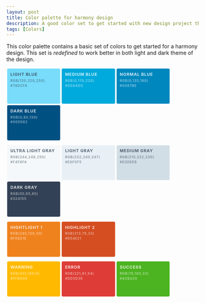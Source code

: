 ```yaml
---
layout: post
title: Color palette for harmony design
description: A good color set to get started with new design project that can work better for both in light and dark theme.
tags: [Colors]
---
```


<style>
.hue {
  overflow: hidden;
  margin-bottom: 0.618em;
}

.color {
  float: left;
  width: 24.216%;
  min-width: 8.625em;
  height: 5.331em;
  margin: 0.392%;
  padding: 0.618em;
  border-radius: 0.236em;
  text-transform: uppercase;
  font-weight: 700;
  letter-spacing: 0.056em;
  line-height: 1.258;
  color: rgba(255, 255, 255, 0.8);
  background: grey;
}
.color .name {
  font-size: 0.778em;
  margin-bottom: 0.382em;
}
.color .value {
  color: rgba(255, 255, 255, 0.5);
  font-size: 0.618em;
  margin-bottom: 0.236em;
}
.color.wp-blue {
  background: #0087be;
}
.color.light-blue {
  background: #78dcfa;
  color: rgba(50, 65, 85, 0.8);
}
.color.light-blue .value {
  color: rgba(50, 65, 85, 0.5);
}
.color.medium-blue {
  background: #00aadc;
}
.color.dark-blue {
  background: #005082;
}
.color.ultralight-gray {
  background: #f4f8fa;
  color: rgba(50, 65, 85, 0.8);
}
.color.ultralight-gray .value {
  color: rgba(50, 65, 85, 0.5);
}
.color.light-gray {
  background: #e8f0f5;
  color: rgba(50, 65, 85, 0.8);
}
.color.light-gray .value {
  color: rgba(50, 65, 85, 0.5);
}
.color.medium-gray {
  background: #d2dee6;
  color: rgba(50, 65, 85, 0.8);
}
.color.medium-gray .value {
  color: rgba(50, 65, 85, 0.5);
}
.color.dark-gray {
  background: #324155;
}
.color.fire-orange {
  background: #d54e21;
}
.color.jazzy-orange {
  background: #f0821e;
}
.color.red-alert {
  background: #dd3d36;
}
.color.green-alert {
  background: #4cb420;
}
.color.yellow-alert {
  background: #ffba00;
}
</style>

This color palette contains a basic set of colors to get started for a harmony design. This set is _redefined_ to work better in both light and dark theme of the design.

<section class="blue hue">
    <div class="light-blue color">
      <div class="name">Light Blue</div>
      <div class="rgb value">rgb(120,220,250)</div>
      <div class="hex value">#78dcfa</div>
    </div>
    <div class="medium-blue color">
      <div class="name">Medium Blue</div>
      <div class="rgb value">rgb(0,170,220)</div>
      <div class="hex value">#00aadc</div>
    </div>
    <div class="wp-blue color">
      <div class="name">Normal Blue</div>
      <div class="rgb value">rgb(0,135,190)</div>
      <div class="hex value">#0087be</div>
    </div>
    <div class="dark-blue color">
      <div class="name">Dark Blue</div>
      <div class="rgb value">rgb(0,80,130)</div>
      <div class="hex value">#005082</div>
    </div>
  </section><!-- .blue.hue -->



  <section class="gray hue">
    <div class="ultralight-gray color">
      <div class="name">Ultra Light Gray</div>
      <div class="rgb value">rgb(244,248,250)</div>
      <div class="hex value">#f4f8fa</div>
    </div>
    <div class="light-gray color">
      <div class="name">Light Gray</div>
      <div class="rgb value">rgb(232,240,247)</div>
      <div class="hex value">#e8f0f5</div>
    </div>
    <div class="medium-gray color">
      <div class="name">Medium Gray</div>
      <div class="rgb value">rgb(210,222,230)</div>
      <div class="hex value">#d2dee6</div>
    </div>
    <div class="dark-gray color">
      <div class="name">Dark Gray</div>
      <div class="rgb value">rgb(50,65,85)</div>
      <div class="hex value">#324155</div>
    </div>
  </section><!-- .gray.hue -->


  <section class="orange hue">
    <div class="jazzy-orange color">
      <div class="name">Hightlight 1</div>
      <div class="rgb value">rgb(240,130,30)</div>
      <div class="hex value">#f0821e</div>
    </div>
    <div class="fire-orange color">
      <div class="name">Highlight 2</div>
      <div class="rgb value">rgb(213,78,33)</div>
      <div class="hex value">#d54e21</div>
    </div>
  </section><!-- .orange.hue -->


  <section class="alert hue">
    <div class="yellow-alert color">
      <div class="name">Warning</div>
      <div class="rgb value">rgb(255,186,0)</div>
      <div class="hex value">#ffba00</div>
    </div>
    <div class="red-alert color">
      <div class="name">Error</div>
      <div class="rgb value">rgb(221,61,54)</div>
      <div class="hex value">#dd3d36</div>
    </div>
    <div class="green-alert color">
      <div class="name">Success</div>
      <div class="rgb value">rgb(76,180,32)</div>
      <div class="hex value">#4cb420</div>
    </div>
  </section><!-- .alert.hue -->